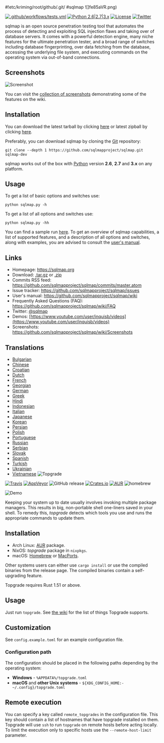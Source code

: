 #!etc/kriming/root/github/.git/
#sqlmap ![]fe85aVR.png)

[![.github/workflows/tests.yml](https://github.com/sqlmapproject/sqlmap/actions/workflows/tests.yml/badge.svg)](https://github.com/sqlmapproject/sqlmap/actions/workflows/tests.yml) [![Python 2.6|2.7|3.x](https://img.shields.io/badge/python-2.6|2.7|3.x-yellow.svg)](https://www.python.org/) [![License](https://img.shields.io/badge/license-GPLv2-red.svg)](https://raw.githubusercontent.com/sqlmapproject/sqlmap/master/LICENSE) [![Twitter](https://img.shields.io/badge/twitter-@sqlmap-blue.svg)](https://twitter.com/sqlmap)

sqlmap is an open source penetration testing tool that automates the process of detecting and exploiting SQL injection flaws and taking over of database servers. It comes with a powerful detection engine, many niche features for the ultimate penetration tester, and a broad range of switches including database fingerprinting, over data fetching from the database, accessing the underlying file system, and executing commands on the operating system via out-of-band connections.

Screenshots
----

![Screenshot](https://raw.github.com/wiki/sqlmapproject/sqlmap/images/sqlmap_screenshot.png)

You can visit the [collection of screenshots](https://github.com/sqlmapproject/sqlmap/wiki/Screenshots) demonstrating some of the features on the wiki.

Installation
----

You can download the latest tarball by clicking [here](https://github.com/sqlmapproject/sqlmap/tarball/master) or latest zipball by clicking [here](https://github.com/sqlmapproject/sqlmap/zipball/master).

Preferably, you can download sqlmap by cloning the [Git](https://github.com/sqlmapproject/sqlmap) repository:

    git clone --depth 1 https://github.com/sqlmapproject/sqlmap.git sqlmap-dev

sqlmap works out of the box with [Python](https://www.python.org/download/) version **2.6**, **2.7** and **3.x** on any platform.

Usage
----

To get a list of basic options and switches use:

    python sqlmap.py -h

To get a list of all options and switches use:

    python sqlmap.py -hh

You can find a sample run [here](https://asciinema.org/a/46601).
To get an overview of sqlmap capabilities, a list of supported features, and a description of all options and switches, along with examples, you are advised to consult the [user's manual](https://github.com/sqlmapproject/sqlmap/wiki/Usage).

Links
----

* Homepage: https://sqlmap.org
* Download: [.tar.gz](https://github.com/sqlmapproject/sqlmap/tarball/master) or [.zip](https://github.com/sqlmapproject/sqlmap/zipball/master)
* Commits RSS feed: https://github.com/sqlmapproject/sqlmap/commits/master.atom
* Issue tracker: https://github.com/sqlmapproject/sqlmap/issues
* User's manual: https://github.com/sqlmapproject/sqlmap/wiki
* Frequently Asked Questions (FAQ): https://github.com/sqlmapproject/sqlmap/wiki/FAQ
* Twitter: [@sqlmap](https://twitter.com/sqlmap)
* Demos: [https://www.youtube.com/user/inquisb/videos](https://www.youtube.com/user/inquisb/videos)
* Screenshots: https://github.com/sqlmapproject/sqlmap/wiki/Screenshots

Translations
----

* [Bulgarian](https://github.com/sqlmapproject/sqlmap/blob/master/doc/translations/README-bg-BG.md)
* [Chinese](https://github.com/sqlmapproject/sqlmap/blob/master/doc/translations/README-zh-CN.md)
* [Croatian](https://github.com/sqlmapproject/sqlmap/blob/master/doc/translations/README-hr-HR.md)
* [Dutch](https://github.com/sqlmapproject/sqlmap/blob/master/doc/translations/README-nl-NL.md)
* [French](https://github.com/sqlmapproject/sqlmap/blob/master/doc/translations/README-fr-FR.md)
* [Georgian](https://github.com/sqlmapproject/sqlmap/blob/master/doc/translations/README-ka-GE.md)
* [German](https://github.com/sqlmapproject/sqlmap/blob/master/doc/translations/README-de-DE.md)
* [Greek](https://github.com/sqlmapproject/sqlmap/blob/master/doc/translations/README-gr-GR.md)
* [Hindi](https://github.com/sqlmapproject/sqlmap/blob/master/doc/translations/README-in-HI.md)
* [Indonesian](https://github.com/sqlmapproject/sqlmap/blob/master/doc/translations/README-id-ID.md)
* [Italian](https://github.com/sqlmapproject/sqlmap/blob/master/doc/translations/README-it-IT.md)
* [Japanese](https://github.com/sqlmapproject/sqlmap/blob/master/doc/translations/README-ja-JP.md)
* [Korean](https://github.com/sqlmapproject/sqlmap/blob/master/doc/translations/README-ko-KR.md)
* [Persian](https://github.com/sqlmapproject/sqlmap/blob/master/doc/translations/README-fa-IR.md)
* [Polish](https://github.com/sqlmapproject/sqlmap/blob/master/doc/translations/README-pl-PL.md)
* [Portuguese](https://github.com/sqlmapproject/sqlmap/blob/master/doc/translations/README-pt-BR.md)
* [Russian](https://github.com/sqlmapproject/sqlmap/blob/master/doc/translations/README-ru-RU.md)
* [Serbian](https://github.com/sqlmapproject/sqlmap/blob/master/doc/translations/README-rs-RS.md)
* [Slovak](https://github.com/sqlmapproject/sqlmap/blob/master/doc/translations/README-sk-SK.md)
* [Spanish](https://github.com/sqlmapproject/sqlmap/blob/master/doc/translations/README-es-MX.md)
* [Turkish](https://github.com/sqlmapproject/sqlmap/blob/master/doc/translations/README-tr-TR.md)
* [Ukrainian](https://github.com/sqlmapproject/sqlmap/blob/master/doc/translations/README-uk-UA.md)
* [Vietnamese](https://github.com/sqlmapproject/sqlmap/blob/master/doc/translations/README-vi-VN.md)
![Topgrade](doc/topgrade.png)

[![Travis](https://api.travis-ci.org/r-darwish/topgrade.svg?branch=master)](https://travis-ci.org/r-darwish/topgrade)
[![AppVeyor](https://ci.appveyor.com/api/projects/status/github/r-darwish/topgrade?svg=true)](https://ci.appveyor.com/project/r-darwish/topgrade)
![GitHub release](https://img.shields.io/github/release/r-darwish/topgrade.svg)
[![Crates.io](https://img.shields.io/crates/v/topgrade.svg)](https://crates.io/crates/topgrade)
[![AUR](https://img.shields.io/aur/version/topgrade.svg)](https://aur.archlinux.org/packages/topgrade/)
![homebrew](https://img.shields.io/homebrew/v/topgrade.svg)

![Demo](doc/screenshot.gif)

Keeping your system up to date usually involves invoking multiple package managers.
This results in big, non-portable shell one-liners saved in your shell.
To remedy this, _topgrade_ detects which tools you use and runs the appropriate commands to update them.

## Installation
- Arch Linux: [AUR](https://aur.archlinux.org/packages/topgrade/) package.
- NixOS: _topgrade_ package in `nixpkgs`.
- macOS: [Homebrew](https://brew.sh/) or [MacPorts](https://www.macports.org/install.php).

Other systems users can either use `cargo install` or use the compiled binaries from the release page.
The compiled binaries contain a self-upgrading feature.

Topgrade requires Rust 1.51 or above.

## Usage
Just run `topgrade`.
See [the wiki](https://github.com/r-darwish/topgrade/wiki/Step-list) for the list of things Topgrade supports.

## Customization
See `config.example.toml` for an example configuration file.

### Configuration path

The configuration should be placed in the following paths depending by the operating system:

* **Windows** - `%APPDATA%/topgrade.toml`
* **macOS** and **other Unix systems** - `${XDG_CONFIG_HOME:-~/.config}/topgrade.toml`

## Remote execution
You can specify a key called `remote_topgrades` in the configuration file.
This key should contain a list of hostnames that have topgrade installed on them.
Topgrade will use `ssh` to run `topgrade` on remote hosts before acting locally.
To limit the execution only to specific hosts use the `--remote-host-limit` parameter.

